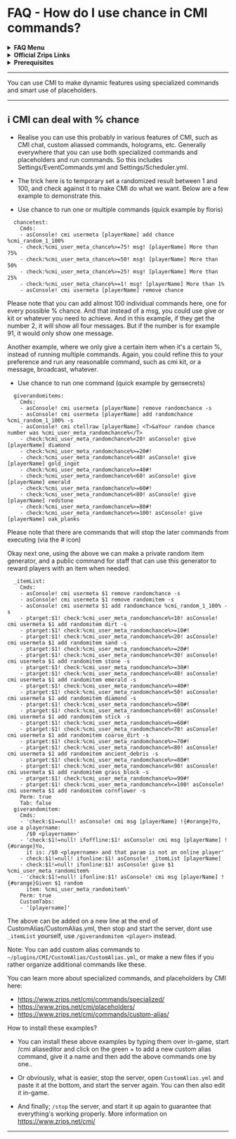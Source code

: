 # FAQ - How do I use chance in CMI commands?

<topMenu>
<details>
    <summary><strong>FAQ Menu</strong></summary>
    <p>
     • <a href="https://faq.cmi.support/bungee">CMI and Bungeecord info-</a>, 
     • <a href="https://faq.cmi.support/chance">Chance example</a>, 
     • <a href="https://faq.cmi.support/chat">CMI Chat manager</a>, 
     • <a href="https://faq.cmi.support/format">Chat format info</a>, 
     • <a href="https://faq.cmi.support/chatfilter">Chat filter</a>, 
     • <a href="https://faq.cmi.support/chatrooms">Chat rooms</a>, 
     • <a href="https://faq.cmi.support/commands">CMI Commands info</a>, 
     • <a href="https://faq.cmi.support/joinleave">Custom Join and Leave</a>, 
     • <a href="https://faq.cmi.support/economy">CMI Economy manager</a>, 
     • <a href="https://faq.cmi.support/eventcommands">Event commands</a>, 
     • <a href="https://faq.cmi.support/ext-cmds">Extending commands</a>, 
     • <a href="https://faq.cmi.support/gettingstarted">Getting started with CMI</a>, 
     • <a href="https://faq.cmi.support/glow">Glow info</a>, 
     • <a href="https://faq.cmi.support/help">Create custom /help</a>, 
     • <a href="https://faq.cmi.support/hexcolors">CMI Hex colors</a>, 
     • <a href="https://faq.cmi.support/import">Importing data into CMI</a>, 
     • <a href="https://faq.cmi.support/library">CMILib library info</a>, 
     • <a href="https://faq.cmi.support/locale">Customizing CMI Locale</a>, 
     • <a href="https://faq.cmi.support/prefix">CMI Chat with LuckPerms prefix</a>, 
     • <a href="https://faq.cmi.support/migrate">Migrate to MySQL database</a>, 
     • <a href="https://faq.cmi.support/mode-stuck">Player stuck in Mode?</a>, 
     • <a href="https://faq.cmi.support/moderation">User-moderation info</a>, 
     • <a href="https://faq.cmi.support/more-msg-cmds">More message commands</a>, 
     • <a href="https://faq.cmi.support/motd">MOTD</a>, 
     • <a href="https://faq.cmi.support/params">Parameters explained</a>, 
     • <a href="https://faq.cmi.support/ranks">Ranks info</a>, 
     • <a href="https://faq.cmi.support/rules">Create custom /rules</a>, 
     • <a href="https://faq.cmi.support/running">Running CMI</a>, 
     • <a href="https://faq.cmi.support/safety">Safety tips</a>, 
     • <a href="https://faq.cmi.support/specialized">Specialized commands info</a>, 
     • <a href="https://faq.cmi.support/toggle">Toggle example</a>, 
     • <a href="https://faq.cmi.support/trash">Trash example</a>, 
     • <a href="https://faq.cmi.support/votes">CMI Vote manager</a>,
     • <a href="https://faq.cmi.support/worth">Worth info</a>.
    </p>
</details>

<details>
    <summary><strong>Official Zrips Links</strong></summary>
    <ul>
        <li><a href="https://zrips.net/">Zrips Website</a>
         <pre>https://www.zrips.net/<br>The official website, wiki/documentation/information</pre></li>
        <li><a href="https://discord.gg/dDMamN4">Zrips Discord</a>
         <pre>https://discord.gg/dDMamN4<br>The official Discord community server with member-driven support</pre></li>
        <li><a href="https://github.com/Zrips/">Zrips Github</a>
         <pre>https://github.com/Zrips<br>The place for bug reports and feature suggestions</pre></li>
    </ul>
</details>

<details>
    <summary><strong>Prerequisites</strong></summary>
    <ul>
        <li><a href="https://www.spigotmc.org/resources/3742/">Buy and Download CMI</a> (premium plugin)
         <pre>https://www.spigotmc.org/resources/3742/<br>Get the CMI plugin if you haven't already, and then Install it on all your servers</pre></li>
        <li><a href="https://www.spigotmc.org/resources/87610/">Also Download CMILib</a> (free library) (<a href="https://github.com/mrfdev/CMI/edit/master/Resources/FAQ/cmi-library.md">more info</a>)
         <pre>https://www.spigotmc.org/resources/87610/<br>All Zrips plugins require the CMILib .jar file. Get it and also put it on all your servers.</pre></li>
        <li>All my FAQ pages have been written for Spigot / Paper 1.19.x and CMI 9.5.x.x or newer.</li>
        <li>The mrfdev Github page is not an official resource, we're building up our knowledge base as a courtesy.</li>
        <li>I am an admin on the Zrips Discord, this does not mean what I share on here is official.</li>
    </ul>
</details>
</topMenu>

---

You can use CMI to make dynamic features using specialized commands and smart use of placeholders.

---

## <g-emoji class="g-emoji" alias="information_source" fallback-src="https://github.githubassets.com/images/icons/emoji/unicode/2139.png">ℹ️</g-emoji> CMI can deal with % chance

- Realise you can use this probably in various features of CMI, such as CMI chat, custom aliassed commands, holograms, etc. Generally everywhere that you can use both specialized commands and placeholders and run commands. So this includes Settings/EventCommands.yml and Settings/Scheduler.yml. 

- The trick here is to temporary set a randomized result between 1 and 100, and check against it to make CMI do what we want. Below are a few example to demonstrate this.

- Use chance to run one or multiple commands (quick example by floris)
```
  chancetest:
    Cmds:
    - asConsole! cmi usermeta [playerName] add chance %cmi_random_1_100%
    - check:%cmi_user_meta_chance%>=75! msg! [playerName] More than 75%
    - check:%cmi_user_meta_chance%>=50! msg! [playerName] More than 50%
    - check:%cmi_user_meta_chance%>=25! msg! [playerName] More than 25%
    - check:%cmi_user_meta_chance%>=1! msg! [playerName] More than 1%
    - asConsole! cmi usermeta [playerName] remove chance

```
Please note that you can add almost 100 individual commands here, one for every possible % chance. And that instead of a msg, you could use give or kit or whatever you need to achieve. And in this example, if they get the number 2, it will show all four messages. But if the number is for example 91, it would only show one message. 

Another example, where we only give a certain item when it's a certain %, instead of running multiple commands. Again, you could refine this to your preference and run any reasonable command, such as cmi kit, or a message, broadcast, whatever.

- Use chance to run one command (quick example by gensecrets)
```
  giverandomitems:
    Cmds:
    - asConsole! cmi usermeta [playerName] remove randomchance -s
    - asConsole! cmi usermeta [playerName] add randomchance %cmi_random_1_100% -s
    - asConsole! cmi ctellraw [playerName] <T>&aYour random chance number was %cmi_user_meta_randomchance%</T>
    - check:%cmi_user_meta_randomchance%<20! asConsole! give [playerName] diamond
    - check:%cmi_user_meta_randomchance%>=20#!
    - check:%cmi_user_meta_randomchance%<40! asConsole! give [playerName] gold_ingot
    - check:%cmi_user_meta_randomchance%>=40#!
    - check:%cmi_user_meta_randomchance%<60! asConsole! give [playerName] emerald
    - check:%cmi_user_meta_randomchance%>=60#!
    - check:%cmi_user_meta_randomchance%<80! asConsole! give [playerName] redstone
    - check:%cmi_user_meta_randomchance%>=80#!
    - check:%cmi_user_meta_randomchance%<=100! asConsole! give [playerName] oak_planks
```
Please note that there are commands that will stop the later commands from executing  (via the # icon)

Okay next one, using the above we can make a private random item generator, and a public command for staff that can use this generator to reward players with an item when needed.

```
  _itemList:
    Cmds:
    - asConsole! cmi usermeta $1 remove randomchance -s
    - asConsole! cmi usermeta $1 remove randomitem -s
    - asConsole! cmi usermeta $1 add randomchance %cmi_random_1_100% -s
    - ptarget:$1! check:%cmi_user_meta_randomchance%<10! asConsole! cmi usermeta $1 add randomitem dirt -s
    - ptarget:$1! check:%cmi_user_meta_randomchance%>=10#!
    - ptarget:$1! check:%cmi_user_meta_randomchance%<20! asConsole! cmi usermeta $1 add randomitem sand -s
    - ptarget:$1! check:%cmi_user_meta_randomchance%>=20#!
    - ptarget:$1! check:%cmi_user_meta_randomchance%<30! asConsole! cmi usermeta $1 add randomitem stone -s
    - ptarget:$1! check:%cmi_user_meta_randomchance%>=30#!
    - ptarget:$1! check:%cmi_user_meta_randomchance%<40! asConsole! cmi usermeta $1 add randomitem emerald -s
    - ptarget:$1! check:%cmi_user_meta_randomchance%>=40#!
    - ptarget:$1! check:%cmi_user_meta_randomchance%<50! asConsole! cmi usermeta $1 add randomitem diamond -s
    - ptarget:$1! check:%cmi_user_meta_randomchance%>=50#!
    - ptarget:$1! check:%cmi_user_meta_randomchance%<60! asConsole! cmi usermeta $1 add randomitem stick -s
    - ptarget:$1! check:%cmi_user_meta_randomchance%>=60#!
    - ptarget:$1! check:%cmi_user_meta_randomchance%<70! asConsole! cmi usermeta $1 add randomitem coarse_dirt -s
    - ptarget:$1! check:%cmi_user_meta_randomchance%>=70#!
    - ptarget:$1! check:%cmi_user_meta_randomchance%<80! asConsole! cmi usermeta $1 add randomitem ancient_debris -s
    - ptarget:$1! check:%cmi_user_meta_randomchance%>=80#!
    - ptarget:$1! check:%cmi_user_meta_randomchance%<90! asConsole! cmi usermeta $1 add randomitem grass_block -s
    - ptarget:$1! check:%cmi_user_meta_randomchance%>=90#!
    - ptarget:$1! check:%cmi_user_meta_randomchance%<=100! asConsole! cmi usermeta $1 add randomitem cornflower -s
    Perm: true
    Tab: false
  giverandomitem:
    Cmds:
    - 'check:$1==null! asConsole! cmi msg [playerName] !{#orange}Yo, use a playername:
      /$0 <playername>'
    - 'check:$1!=null! ifoffline:$1! asConsole! cmi msg [playerName] !{#orange}Yo,
      it is: /$0 <playername> and that param is not an online player'
    - check:$1!=null! ifonline:$1! asConsole! _itemList [playerName]
    - check:$1!=null! ifonline:$1! asConsole! give $1 %cmi_user_meta_randomitem%
    - 'check:$1!=null! ifonline:$1! asConsole! cmi msg [playerName] !{#orange}Given $1 random
      item: %cmi_user_meta_randomitem%'
    Perm: true
    CustomTabs:
    - '[playername]'
```
The above can be added on a new line at the end of CustomAlias/CustomAlias.yml, then stop and start the server, dont use `_itemList` yourself, use `/giverandomitem <player>` instead.

Note: You can add custom alias commands to `~/plugins/CMI/CustomAlias/CustomAlias.yml`, or make a new files if you rather organize additional commands like these.

You can learn more about specialized commands, and placeholders by CMI here:
- https://www.zrips.net/cmi/commands/specialized/
- https://www.zrips.net/cmi/placeholders/
- https://www.zrips.net/cmi/commands/custom-alias/

How to install these examples?
- You can install these above examples by typing them over in-game, start /cmi aliaseditor and click on the green + to add a new custom alias command, give it a name and then add the above commands one by one.. 
- Or obviously, what is easier, stop the server, open `CustomAlias.yml` and paste it at the bottom, and start the server again. You can then also edit it in-game. 

- And finally; `/stop` the server, and start it up again to guarantee that everything's working properly. More information on <https://www.zrips.net/cmi/>

---
